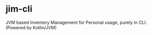 # jim-cli
JVM based Inventory Management for Personal usage, purely in CLI. (Powered by Kotlin/JVM)
